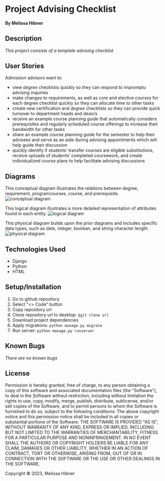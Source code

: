 # Project Advising Checklist

#### By Melissa Hibner

## Description
_This project consists of a template advising checklist_

## User Stories
Admission advisors want to:
- view *degree* checklists quickly so they can respond to impromptu advising inquiries
- make changes to requirements, as well as core and elective *courses* for each degree checklist quickly so they can allocate time to other tasks
- create new certification and *degree* checklists so they can provide quick turnover to department heads and dean/s
- receive an example course planning *guide* that automatically considers prerequisites and regularly scheduled course offerings to increase their bandwidth for other tasks 
- share an example course planning guide for the semester to help their advisees and serve as an aide during advising appointments which will help guide their discussion
- quickly identify if students’ transfer courses are eligible substitutions, receive uploads of students’ completed coursework, and create individualized course plans to help facilitate advising discussions

## Diagrams

This conceptual diagram illustrates the relations between degree, requirement, programcourses, course, and prerequisite.
![conceptual diagram](/img/erd_20231015_conceptual.jpg)

This logical diagram illustrates a more detailed representation of attributes found in each entity.
![logical diagram](/img/erd_20231015_logical.jpg)

This physical diagram builds upon the prior diagrams and includes specific data types, such as date, integer, boolean, and string character length.
![physical diagram](/img/erd_20231015_physical.jpg)

## Technologies Used
- Django
- Python
- HTML

## Setup/Installation 
1. Go to github repository 
2. Select "<> Code" button
3. Copy repository url
4. Clone repository url to desktop: `$git clone url`
5. Download project dependencies
6. Apply migrations: `python manage.py migrate`
7. Run server: `python manage.py runserver`

## Known Bugs
_There are no known bugs_

## License
Permission is hereby granted, free of charge, to any person obtaining a copy of this software and associated documentation files (the "Software"), to deal in the Software without restriction, including without limitation the rights to use, copy, modify, merge, publish, distribute, sublicense, and/or sell copies of the Software, and to permit persons to whom the Software is furnished to do so, subject to the following conditions: The above copyright notice and this permission notice shall be included in all copies or substantial portions of the Software. THE SOFTWARE IS PROVIDED "AS IS", WITHOUT WARRANTY OF ANY KIND, EXPRESS OR IMPLIED, INCLUDING BUT NOT LIMITED TO THE WARRANTIES OF MERCHANTABILITY, FITNESS FOR A PARTICULAR PURPOSE AND NONINFRINGEMENT. IN NO EVENT SHALL THE AUTHORS OR COPYRIGHT HOLDERS BE LIABLE FOR ANY CLAIM, DAMAGES OR OTHER LIABILITY, WHETHER IN AN ACTION OF CONTRACT, TORT OR OTHERWISE, ARISING FROM, OUT OF OR IN CONNECTION WITH THE SOFTWARE OR THE USE OR OTHER DEALINGS IN THE SOFTWARE.

Copyright &copy; 2023, Melissa Hibner